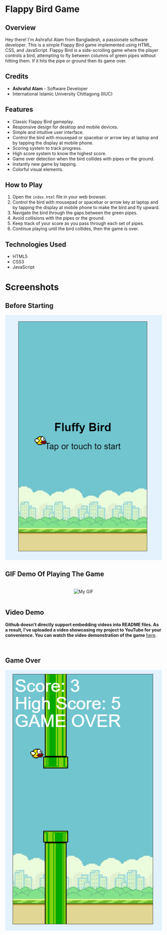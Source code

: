# Flappy Bird Game

## Overview
Hey there! I'm Ashraful Alam from Bangladesh, a passionate software developer. This is a simple Flappy Bird game implemented using HTML, CSS, and JavaScript. Flappy Bird is a side-scrolling game where the player controls a bird, attempting to fly between columns of green pipes without hitting them. If it hits the pipe or ground then its game over.

## Credits
- **Ashraful Alam** - Software Developer
- International Islamic University Chittagong (IIUC)

## Features
- Classic Flappy Bird gameplay.
- Responsive design for desktop and mobile devices.
- Simple and intuitive user interface.
- Control the bird with mousepad or spacebar or arrow key at laptop and by tapping the display at mobile phone.
- Scoring system to track progress.
- High score system to know the highest score.
- Game over detection when the bird collides with pipes or the ground.
- Instantly new game by tapping.
- Colorful visual elements.

## How to Play
1. Open the `index.html` file in your web browser.
2. Control the bird with mousepad or spacebar or arrow key at laptop and by tapping the display at mobile phone to make the bird and fly upward.
3. Navigate the bird through the gaps between the green pipes.
4. Avoid collisions with the pipes or the ground.
5. Keep track of your score as you pass through each set of pipes.
6. Continue playing until the bird collides, then the game is over.

## Technologies Used
- HTML5
- CSS3
- JavaScript

# Screenshots

## Before Starting
![Before Starting](before_starting.png)

## GIF Demo Of Playing The Game
<br> 
<!DOCTYPE html>
<html lang="en">
<head>
    <meta charset="UTF-8">
    <meta name="viewport" content="width=device-width, initial-scale=1.0"> 
</head>
<body>
    <div style="text-align: center;">
        <img src="https://github.com/ashrafulalam005/flappy-bird-with-html-css-javascript/blob/main/flappybird%20gameplay.gif" alt="My GIF" width="320" height="500">
    </div>
</body>
</html>

<br> 

## Video Demo

**Github doesn't directly support embedding videos into README files. As a result, I've uploaded a video showcasing my project to YouTube for your convenience.
You can watch the video demonstration of the game** [here](https://youtu.be/tZYlnjBgivU?si=RdpvSy9BrvwG3Kyk).

<br> 

## Game Over
![Game Over](game_over.png)
